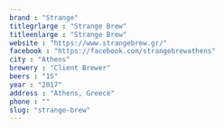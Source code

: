 ```yaml
---
brand : "Strange"
titlegrlarge : "Strange Brew"
titleenlarge : "Strange Brew"
website : "https://www.strangebrew.gr/"
facebook : "https://facebook.com/strangebrewathens"
city : "Athens"
brewery : "Client Brewer"
beers : "15"
year : "2017"
address : "Athens, Greece"
phone : ""
slug: "strange-brew"
---
```

